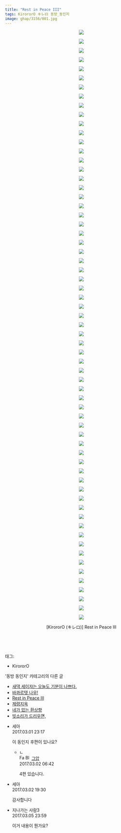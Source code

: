 ```yaml
---
title: "Rest in Peace III"
tags: KirororO キレロ 동방_동인지
image: ghap/3156/001.jpg
---
```

<div class="article">
<p style="text-align: center; clear: none; float: none;"><img src="{{ site.nasurl }}/ghap/3156/001.jpg"/></p>
<p style="text-align: center; clear: none; float: none;"><img src="{{ site.nasurl }}/ghap/3156/002.jpg"/></p>
<p style="text-align: center; clear: none; float: none;"><img src="{{ site.nasurl }}/ghap/3156/003.jpg"/></p>
<p style="text-align: center; clear: none; float: none;"><img src="{{ site.nasurl }}/ghap/3156/004.jpg"/></p>
<p style="text-align: center; clear: none; float: none;"><img src="{{ site.nasurl }}/ghap/3156/005.jpg"/></p>
<p style="text-align: center; clear: none; float: none;"><img src="{{ site.nasurl }}/ghap/3156/006.jpg"/></p>
<p style="text-align: center; clear: none; float: none;"><img src="{{ site.nasurl }}/ghap/3156/007.jpg"/></p>
<p style="text-align: center; clear: none; float: none;"><img src="{{ site.nasurl }}/ghap/3156/008.jpg"/></p>
<p style="text-align: center; clear: none; float: none;"><img src="{{ site.nasurl }}/ghap/3156/009.jpg"/></p>
<p style="text-align: center; clear: none; float: none;"><img src="{{ site.nasurl }}/ghap/3156/010.jpg"/></p>
<p style="text-align: center; clear: none; float: none;"><img src="{{ site.nasurl }}/ghap/3156/011.jpg"/></p>
<p style="text-align: center; clear: none; float: none;"><img src="{{ site.nasurl }}/ghap/3156/012.jpg"/></p>
<p style="text-align: center; clear: none; float: none;"><img src="{{ site.nasurl }}/ghap/3156/013.jpg"/></p>
<p style="text-align: center; clear: none; float: none;"><img src="{{ site.nasurl }}/ghap/3156/014.jpg"/></p>
<p style="text-align: center; clear: none; float: none;"><img src="{{ site.nasurl }}/ghap/3156/015.jpg"/></p>
<p style="text-align: center; clear: none; float: none;"><img src="{{ site.nasurl }}/ghap/3156/016.jpg"/></p>
<p style="text-align: center; clear: none; float: none;"><img src="{{ site.nasurl }}/ghap/3156/017.jpg"/></p>
<p style="text-align: center; clear: none; float: none;"><img src="{{ site.nasurl }}/ghap/3156/018.jpg"/></p>
<p style="text-align: center; clear: none; float: none;"><img src="{{ site.nasurl }}/ghap/3156/019.jpg"/></p>
<p style="text-align: center; clear: none; float: none;"><img src="{{ site.nasurl }}/ghap/3156/020.jpg"/></p>
<p style="text-align: center; clear: none; float: none;"><img src="{{ site.nasurl }}/ghap/3156/021.jpg"/></p>
<p style="text-align: center; clear: none; float: none;"><img src="{{ site.nasurl }}/ghap/3156/022.jpg"/></p>
<p style="text-align: center; clear: none; float: none;"><img src="{{ site.nasurl }}/ghap/3156/023.jpg"/></p>
<p style="text-align: center; clear: none; float: none;"><img src="{{ site.nasurl }}/ghap/3156/024.jpg"/></p>
<p style="text-align: center; clear: none; float: none;"><img src="{{ site.nasurl }}/ghap/3156/025.jpg"/></p>
<p style="text-align: center; clear: none; float: none;"><img src="{{ site.nasurl }}/ghap/3156/026.jpg"/></p>
<p style="text-align: center; clear: none; float: none;"><img src="{{ site.nasurl }}/ghap/3156/027.jpg"/></p>
<p style="text-align: center; clear: none; float: none;"><img src="{{ site.nasurl }}/ghap/3156/028.jpg"/></p>
<p style="text-align: center; clear: none; float: none;"><img src="{{ site.nasurl }}/ghap/3156/029.jpg"/></p>
<p style="text-align: center; clear: none; float: none;"><img src="{{ site.nasurl }}/ghap/3156/030.jpg"/></p>
<p style="text-align: center; clear: none; float: none;"><img src="{{ site.nasurl }}/ghap/3156/031.jpg"/></p>
<p style="text-align: center; clear: none; float: none;"><img src="{{ site.nasurl }}/ghap/3156/032.jpg"/></p>
<p style="text-align: center; clear: none; float: none;"><img src="{{ site.nasurl }}/ghap/3156/033.jpg"/></p>
<p style="text-align: center; clear: none; float: none;"><img src="{{ site.nasurl }}/ghap/3156/034.jpg"/></p>
<p style="text-align: center; clear: none; float: none;"><img src="{{ site.nasurl }}/ghap/3156/035.jpg"/></p>
<p style="text-align: center; clear: none; float: none;"><img src="{{ site.nasurl }}/ghap/3156/036.jpg"/></p>
<p style="text-align: center; clear: none; float: none;"><img src="{{ site.nasurl }}/ghap/3156/037.jpg"/></p>
<p style="text-align: center; clear: none; float: none;"><img src="{{ site.nasurl }}/ghap/3156/038.jpg"/></p>
<p style="text-align: center; clear: none; float: none;"><img src="{{ site.nasurl }}/ghap/3156/039.jpg"/></p>
<p style="text-align: center; clear: none; float: none;"><img src="{{ site.nasurl }}/ghap/3156/040.jpg"/></p>
<p style="text-align: center; clear: none; float: none;"><img src="{{ site.nasurl }}/ghap/3156/041.jpg"/></p>
<p style="text-align: center; clear: none; float: none;"><img src="{{ site.nasurl }}/ghap/3156/042.jpg"/></p>
<p style="text-align: center; clear: none; float: none;"><img src="{{ site.nasurl }}/ghap/3156/043.jpg"/></p>
<p style="text-align: center; clear: none; float: none;"><img src="{{ site.nasurl }}/ghap/3156/044.jpg"/></p>
<p style="text-align: center; clear: none; float: none;"><img src="{{ site.nasurl }}/ghap/3156/045.jpg"/></p>
<p style="text-align: center; clear: none; float: none;"><img src="{{ site.nasurl }}/ghap/3156/046.jpg"/></p>
<p style="text-align: center; clear: none; float: none;"><img src="{{ site.nasurl }}/ghap/3156/047.jpg"/></p>
<p style="text-align: center; clear: none; float: none;"><img src="{{ site.nasurl }}/ghap/3156/048.jpg"/></p>
<p style="text-align: center; clear: none; float: none;"><img src="{{ site.nasurl }}/ghap/3156/049.jpg"/></p>
<p style="text-align: center; clear: none; float: none;"><img src="{{ site.nasurl }}/ghap/3156/050.jpg"/></p>
<p style="text-align: center; clear: none; float: none;"><img src="{{ site.nasurl }}/ghap/3156/051.jpg"/></p>
<p style="text-align: center; clear: none; float: none;"><img src="{{ site.nasurl }}/ghap/3156/052.jpg"/></p>
<p style="text-align: center; clear: none; float: none;"><img src="{{ site.nasurl }}/ghap/3156/053.jpg"/></p>
<p style="text-align: center; clear: none; float: none;"><img src="{{ site.nasurl }}/ghap/3156/054.jpg"/></p>
<p style="text-align: center; clear: none; float: none;"><img src="{{ site.nasurl }}/ghap/3156/055.jpg"/></p>
<p style="text-align: center; clear: none; float: none;"><img src="{{ site.nasurl }}/ghap/3156/056.jpg"/></p>
<p style="text-align: center; clear: none; float: none;"><img src="{{ site.nasurl }}/ghap/3156/057.jpg"/></p>
<p style="text-align: center; clear: none; float: none;"><img src="{{ site.nasurl }}/ghap/3156/058.jpg"/></p>
<p style="text-align: center; clear: none; float: none;"><img src="{{ site.nasurl }}/ghap/3156/059.jpg"/></p>
<p style="text-align: center; clear: none; float: none;"><img src="{{ site.nasurl }}/ghap/3156/060.jpg"/></p>
<p style="text-align: center; clear: none; float: none;"><img src="{{ site.nasurl }}/ghap/3156/061.jpg"/></p>
<p style="text-align: center; clear: none; float: none;"><img src="{{ site.nasurl }}/ghap/3156/062.jpg"/></p>
<p style="text-align: center; clear: none; float: none;"><img src="{{ site.nasurl }}/ghap/3156/063.jpg"/></p>
<p style="text-align: center; clear: none; float: none;"><img src="{{ site.nasurl }}/ghap/3156/064.jpg"/></p>
<p style="text-align: center; clear: none; float: none;"><img src="{{ site.nasurl }}/ghap/3156/065.jpg"/></p>
<p style="text-align: center; clear: none; float: none;">[KirororO (キレロ)] Rest in Peace III</p>
<p style="text-align: center; clear: none; float: none;"><br/></p>
<p><br/></p>
</div><div class="tagTrail">
<p>태그: </p>
<ul>
<li>KirororO</li>
</ul>
</div><div class="another">
<p>'동방 동인지' 카테고리의 다른 글</p>
<ul>
<li><a href="/2017-03-01-ghap_3158">새댁 세이쟈는 오늘도 기분이 나쁘다.</a></li>
<li><a href="/2017-03-01-ghap_3157">바콰르텟 나우!</a></li>
<li><a href="/2017-03-01-ghap_3156">Rest in Peace III</a></li>
<li><a href="/2017-03-01-ghap_3154">제령지옥</a></li>
<li><a href="/2017-02-04-ghap_3144">네가 없는 환상향</a></li>
<li><a href="/2017-02-04-ghap_3143">빗소리가 드리우면,</a></li>
</ul>
</div><div class="cb_module cb_fluid">
<div class="cb_wrt cb_profile">
<div class="comment">
<ul>
<li class="cb_thumb_off" id="comment14928763">
<div class="cb_comment_area">
<div class="cb_info_area">
<div class="cb_section">
<span class="cb_nick_name">세아</span>
</div>
<div class="cb_section">
<span class="cb_date">2017.03.01 23:17 </span>
</div>
</div>
<div class="cb_dsc_comment">
<p class="cb_dsc">
											이 동인지 후편이 있나요?
										</p>
</div>
<ul>
<li class="cb_thumb_off" id="comment14928974">
<span class="cb_bu_subnode">ㄴ</span>
<div class="cb_comment_area">
<div class="cb_info_area">
<div class="cb_section">
<span class="cb_nick_name"><img alt="Favicon of https://ghaptouhou.tistory.com" height="16" onerror="this.onerror=null;this.parentNode.removeChild(this)" src="https://ghaptouhou.tistory.com/favicon.ico" width="16"/> <img alt="BlogIcon" height="16" onerror="this.parentNode.removeChild(this)" src="https://ghaptouhou.tistory.com/index.gif" width="16"/> <a href="https://ghaptouhou.tistory.com" onclick="return openLinkInNewWindow(this)"> 그압</a><span class="tistoryProfileLayerTrigger" onclick='TistoryProfile.show(event, this, {"title":"\uc800\uae30 \uc774\uac70 \ub098\uc911\uc5d0 \uc218\uc815 \uac00\ub2a5\ud558\ub098\uc694","url":"https:\/\/ghap.tistory.com","nickname":"\uadf8\uc555","items":[]}); return false;'></span></span>
</div>
<div class="cb_section">
<span class="cb_date">2017.03.02 06:42 </span>
</div>
</div>
<div class="cb_dsc_comment">
<p class="cb_dsc">
																4편 있습니다.
															</p>
</div>
</div>
</li>
</ul>
</div></li>
<li class="cb_thumb_off" id="comment14929633">
<div class="cb_comment_area">
<div class="cb_info_area">
<div class="cb_section">
<span class="cb_nick_name">세아</span>
</div>
<div class="cb_section">
<span class="cb_date">2017.03.02 19:30 </span>
</div>
</div>
<div class="cb_dsc_comment">
<p class="cb_dsc">
											감사합니다
										</p>
</div>
</div></li>
<li class="cb_thumb_off" id="comment14932104">
<div class="cb_comment_area">
<div class="cb_info_area">
<div class="cb_section">
<span class="cb_nick_name">지나가는 사람3</span>
</div>
<div class="cb_section">
<span class="cb_date">2017.03.05 23:59 </span>
</div>
</div>
<div class="cb_dsc_comment">
<p class="cb_dsc">
											이거 내용이 뭔가요?
										</p>
</div>
</div></li>
</ul>
</div>
</div><!-- commentList close -->
</div>